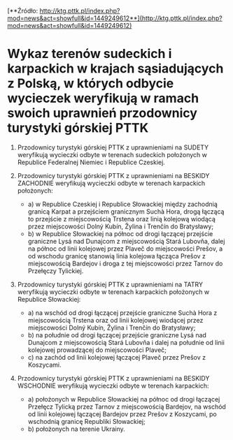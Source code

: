 [**Źródło: http://ktg.pttk.pl/index.php?mod=news&act=showfull&id=1449249612**](http://ktg.pttk.pl/index.php?mod=news&act=showfull&id=1449249612)

# Wykaz terenów sudeckich i karpackich w krajach sąsiadujących z Polską, w których odbycie wycieczek weryfikują w ramach swoich uprawnień przodownicy turystyki górskiej PTTK

1. Przodownicy turystyki górskiej PTTK z uprawnieniami na SUDETY weryfikują wycieczki odbyte w terenach sudeckich położonych w Republice Federalnej Niemiec i Republice Czeskiej.

2. Przodownicy turystyki górskiej PTTK z uprawnieniami na BESKIDY ZACHODNIE weryfikują wycieczki odbyte w terenach karpackich położonych:
    - a) w Republice Czeskiej i Republice Słowackiej między zachodnią granicą Karpat a przejściem granicznym Suchà Hora, drogą łączącą to przejście z miejscowością Trstena oraz linią kolejową wiodącą przez miejscowości Dolný Kubín, Žylina i Trenčín do Bratysławy;
    - b) w Republice Słowackiej na północ od drogi łączącej przejście graniczne Lysá nad Dunajcom z miejscowością Stará Lubovňa, dalej na północ od linii kolejowej przez Plaveč do miejscowości Prešov, a od wschodu granicę stanowią linia kolejowa łącząca Prešov z miejscowością Bardejov i droga z tej miejscowości przez Tarnov do Przełęczy Tylickiej.

3. Przodownicy turystyki górskiej PTTK z uprawnieniami na TATRY weryfikują wycieczki odbyte w terenach karpackich położonych w Republice Słowackiej:
    - a) na wschód od drogi łączącej przejście graniczne Suchà Hora z miejscowością Trstena oraz od linii kolejowej wiodącej przez miejscowości Dolný Kubín, Žylina i Trenčín do Bratysławy;
    - b) na południe od drogi łączącej przejście graniczne Lysá nad Dunajcom z miejscowością Stará Lubovňa i dalej na południe od linii kolejowej prowadzącej do miejscowości Plaveč;
    - c) na zachód od linii kolejowej łączącej Plaveč przez Prešov z Koszycami.

4. Przodownicy turystyki górskiej PTTK z uprawnieniami na BESKIDY WSCHODNIE weryfikują wycieczki odbyte w terenach karpackich:
    - a) położonych w Republice Słowackiej na północ od drogi łączącej Przełęcz Tylicką przez Tarnov z miejscowością Bardejov, na wschód od linii kolejowej łączącej Bardejov przez Prešov z Koszycami, po wschodnią granicę Republiki Słowackiej;
    - b) położonych na terenie Ukrainy.
